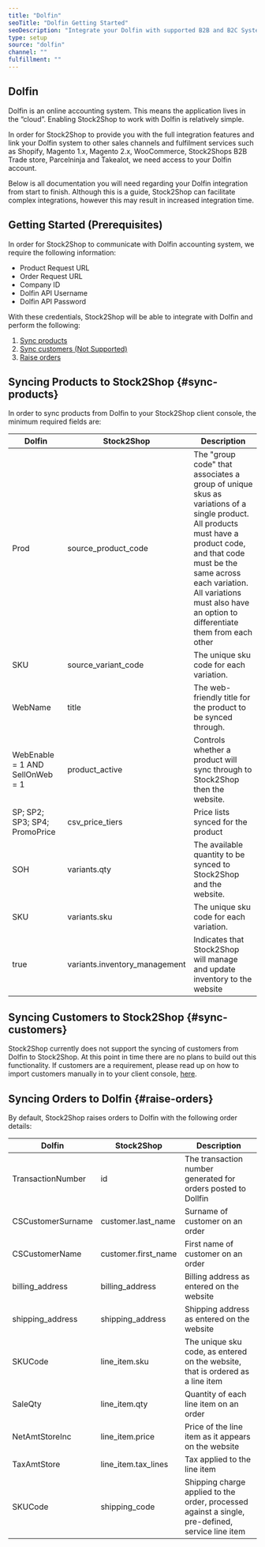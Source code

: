 ```yaml
---
title: "Dolfin"
seoTitle: "Dolfin Getting Started"
seoDescription: "Integrate your Dolfin with supported B2B and B2C Systems through Stock2Shop"
type: setup
source: "dolfin"
channel: ""
fulfillment: ""
---
```


## Dolfin
Dolfin is an online accounting system. 
This means the application lives in the “cloud”. 
Enabling Stock2Shop to work with 
Dolfin is relatively simple. 

In order for Stock2Shop to 
provide you with the full integration features and link your Dolfin system 
to other sales channels and fulfilment services such as 
Shopify, Magento 1.x, Magento 2.x, WooCommerce, Stock2Shops B2B Trade store, 
Parcelninja and Takealot, we need access to your Dolfin account.

Below is all documentation you will need regarding your Dolfin integration from start to finish.
Although this is a guide, Stock2Shop can facilitate complex integrations, however this may result in increased integration time.

## Getting Started (Prerequisites)
In order for Stock2Shop to communicate with Dolfin accounting system, 
we require the following information:

- Product Request URL
- Order Request URL
- Company ID
- Dolfin API Username
- Dolfin API Password

With these credentials, Stock2Shop will be able to integrate with 
Dolfin and perform the following:

1. [Sync products](#sync-products) 
2. [Sync customers (Not Supported)](#sync-customers) 
3. [Raise orders](#raise-orders)

## Syncing Products to Stock2Shop {#sync-products}
In order to sync products from Dolfin to your Stock2Shop client console, 
the minimum required fields are:

| Dolfin                                  | Stock2Shop                     | Description                                                                                                                                                                                                                                                                 |
| --------------------------------------- | ------------------------------ | --------------------------------------------------------------------------------------------------------------------------------------------------------------------------------------------------------------------------------------------------------------------------- |
| Prod                                    | source_product_code            | The "group code" that associates a group of unique skus as variations of a single product.<br>All products must have a product code, and that code must be the same across each variation.<br>All variations must also have an option to differentiate them from each other |
| SKU                                     | source_variant_code            | The unique sku code for each variation.                                                                                                                                                                                                                                     |
| WebName                                 | title                          | The web-friendly title for the product to be synced through.                                                                                                                                                                                                                |
| WebEnable = 1 AND SellOnWeb = 1         | product_active                 | Controls whether a product will sync through to Stock2Shop then the website.                                                                                                                                                                                                |
| SP; SP2; SP3; SP4; PromoPrice           | csv_price_tiers                | Price lists synced for the product                                                                                                                                                                                                                                          |
| SOH                                     | variants.qty                   | The available quantity to be synced to Stock2Shop and the website.                                                                                                                                                                                                          |
| SKU                                     | variants.sku                   | The unique sku code for each variation.                                                                                                                                                                                                                                     |
| true                                    | variants.inventory_management  | Indicates that Stock2Shop will manage and update inventory to the website                                                                                                                                                                                                   |

## Syncing Customers to Stock2Shop  {#sync-customers}
Stock2Shop currently does not support the syncing of customers from Dolfin to Stock2Shop.
At this point in time there are no plans to build out this functionality. 
If customers are a requirement, please read up on how to import customers manually in to your client console, [here](/help/how-it-works-customer-import "Manually import customers into Stock2Shop").
 
## Syncing Orders to Dolfin {#raise-orders}
By default, Stock2Shop raises orders to Dolfin with the following order details:

| Dolfin              | Stock2Shop            | Description                                                                                      |
| ------------------- | --------------------- | ------------------------------------------------------------------------------------------------ |
| TransactionNumber   | id                    | The transaction number generated for orders posted to Dollfin                                    |
| CSCustomerSurname   | customer.last_name    | Surname of customer on an order                                                                  |
| CSCustomerName      | customer.first_name   | First name of customer on an order                                                               |
| billing_address     | billing_address       | Billing address as entered on the website                                                        |
| shipping_address    | shipping_address      | Shipping address as entered on the website                                                       |
| SKUCode             | line_item.sku         | The unique sku code, as entered on the website, that is ordered as a line item                   |
| SaleQty             | line_item.qty         | Quantity of each line item on an order                                                           |
| NetAmtStoreInc      | line_item.price       | Price of the line item as it appears on the website                                              |
| TaxAmtStore         | line_item.tax_lines   | Tax applied to the line item                                                                     |
| SKUCode             | shipping_code         | Shipping charge applied to the order, processed against a single, pre-defined, service line item |


